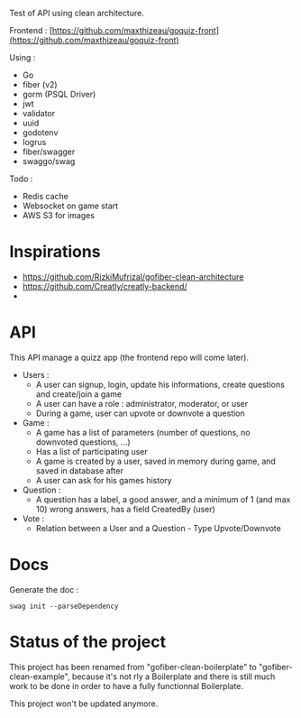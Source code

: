 Test of API using clean architecture.

Frontend : [https://github.com/maxthizeau/goquiz-front](https://github.com/maxthizeau/goquiz-front)

Using :

- Go
- fiber (v2)
- gorm (PSQL Driver)
- jwt
- validator
- uuid
- godotenv
- logrus
- fiber/swagger
- swaggo/swag

Todo :

- Redis cache
- Websocket on game start
- AWS S3 for images

# Inspirations

- https://github.com/RizkiMufrizal/gofiber-clean-architecture
- https://github.com/Creatly/creatly-backend/
-

# API

This API manage a quizz app (the frontend repo will come later).

- Users :
  - A user can signup, login, update his informations, create questions and create/join a game
  - A user can have a role : administrator, moderator, or user
  - During a game, user can upvote or downvote a question
- Game :
  - A game has a list of parameters (number of questions, no downvoted questions, ...)
  - Has a list of participating user
  - A game is created by a user, saved in memory during game, and saved in database after
  - A user can ask for his games history
- Question :
  - A question has a label, a good answer, and a minimum of 1 (and max 10) wrong answers, has a field CreatedBy (user)
- Vote :
  - Relation between a User and a Question - Type Upvote/Downvote

# Docs

Generate the doc :

    swag init --parseDependency

# Status of the project

This project has been renamed from "gofiber-clean-boilerplate" to "gofiber-clean-example", because it's not rly a Boilerplate and there is still much work to be done in order to have a fully functionnal Boilerplate.

This project won't be updated anymore.

#
